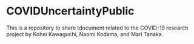 # COVIDUncertaintyPublic

This is a repository to share tdocument related to the COVID-19 research project by Kohei Kawaguchi, Naomi Kodama, and Mari Tanaka. 
